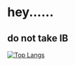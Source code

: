 # hey......
## do not take IB

[![Top Langs](https://github-readme-stats.vercel.app/api/top-langs/?username=13carpileup)](https://github.com/anuraghazra/github-readme-stats)

